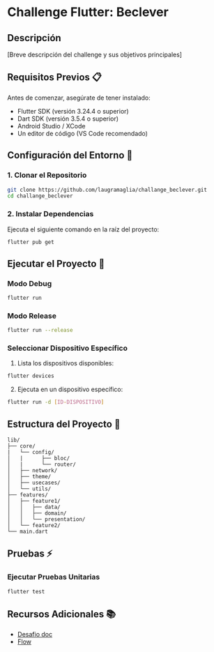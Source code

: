 # Challenge Flutter: Beclever

## Descripción

[Breve descripción del challenge y sus objetivos principales]

## Requisitos Previos 📋

Antes de comenzar, asegúrate de tener instalado:

- Flutter SDK (versión 3.24.4 o superior)
- Dart SDK (versión 3.5.4 o superior)
- Android Studio / XCode
- Un editor de código (VS Code recomendado)

## Configuración del Entorno 🔧

### 1. Clonar el Repositorio

```bash
git clone https://github.com/laugramaglia/challange_beclever.git
cd challange_beclever
```

### 2. Instalar Dependencias

Ejecuta el siguiente comando en la raíz del proyecto:

```bash
flutter pub get
```

## Ejecutar el Proyecto 🚀

### Modo Debug

```bash
flutter run
```

### Modo Release

```bash
flutter run --release
```

### Seleccionar Dispositivo Específico

1. Lista los dispositivos disponibles:

```bash
flutter devices
```

2. Ejecuta en un dispositivo específico:

```bash
flutter run -d [ID-DISPOSITIVO]
```

## Estructura del Proyecto 📁

```
lib/
├── core/
|   └── config/
│   |      ├── bloc/
│   |      └── router/
│   ├── network/
│   ├── theme/
│   ├── usecases/
│   └── utils/
├── features/
│   ├── feature1/
│   │   ├── data/
│   │   ├── domain/
│   │   └── presentation/
│   └── feature2/
└── main.dart
```

## Pruebas ⚡

### Ejecutar Pruebas Unitarias

```bash
flutter test
```

## Recursos Adicionales 📚

- [Desafio doc](https://github.com/laugramaglia/challange_beclever/blob/main/desafio_tecnico_flutter.pdf)
- [Flow](https://www.figma.com/board/rpzAS6p1D3mqQT93OpgS3U/Untitled?node-id=0-1&t=auQkuDylpfKw3aSO-1)
